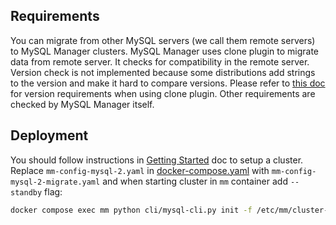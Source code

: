 ## Requirements
You can migrate from other MySQL servers (we call them remote servers) to MySQL Manager clusters. 
MySQL Manager uses clone plugin to migrate data from remote server. 
It checks for compatibility in the remote server. Version check is not 
implemented because some distributions add strings to the version and make it 
hard to compare versions. Please refer to 
[this doc](https://dev.mysql.com/doc/refman/8.0/en/clone-plugin-remote.html) for 
version requirements when using clone plugin.
Other requirements are checked by MySQL Manager itself. 

## Deployment
You should follow instructions in [Getting Started](./getting-started.md) doc to 
setup a cluster. Replace `mm-config-mysql-2.yaml` in [docker-compose.yaml](../docker-compose.yaml) with `mm-config-mysql-2-migrate.yaml` and when starting cluster 
in `mm` container add `--standby` flag:
```sh
docker compose exec mm python cli/mysql-cli.py init -f /etc/mm/cluster-spec.yaml --standby
```
